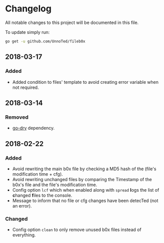 # Changelog
All notable changes to this project will be documented in this file.

To update simply run:
```bash
go get -u github.com/UnnoTed/fileb0x
```

## 2018-03-17
### Added
- Added condition to files' template to avoid creating error variable when not required.

## 2018-03-14
### Removed
- [go-dry](https://github.com/ungerik/go-dry) dependency.

## 2018-02-22
### Added
- Avoid rewriting the main b0x file by checking a MD5 hash of the (file's modification time + cfg).
- Avoid rewriting unchanged files by comparing the Timestamp of the b0x's file and the file's modification time.
- Config option `lcf` which when enabled along with `spread` **l**ogs the list of **c**hanged **f**iles to the console.
- Message to inform that no file or cfg changes have been detecTed (not an error).
### Changed
- Config option `clean` to only remove unused b0x files instead of everything.
